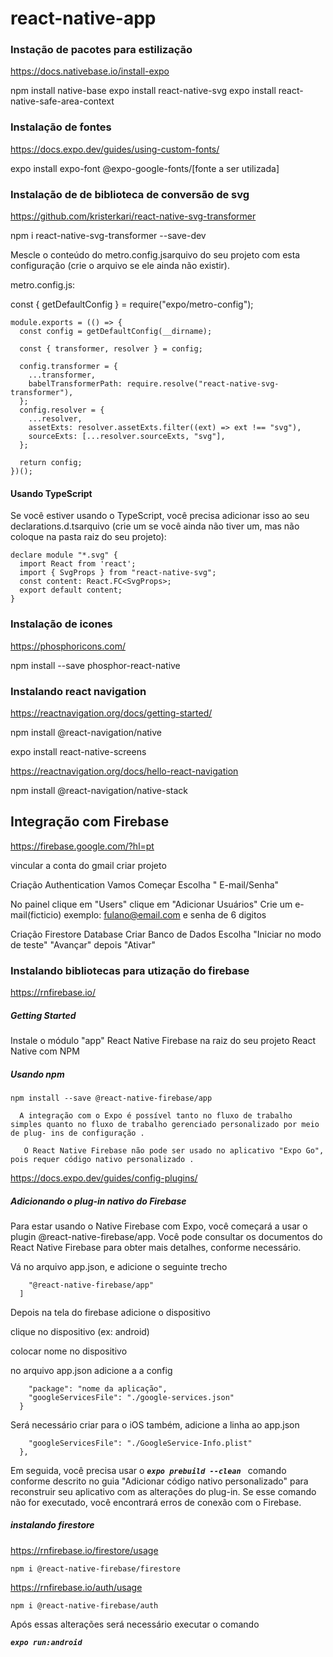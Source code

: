 # react-native-app

### Instação de pacotes para estilização

https://docs.nativebase.io/install-expo

npm install native-base
expo install react-native-svg
expo install react-native-safe-area-context

### Instalação de fontes

https://docs.expo.dev/guides/using-custom-fonts/

expo install expo-font @expo-google-fonts/[fonte a ser utilizada]

### Instalação de de biblioteca de conversão de svg

https://github.com/kristerkari/react-native-svg-transformer

npm i react-native-svg-transformer --save-dev

Mescle o conteúdo do metro.config.jsarquivo do seu projeto com esta configuração (crie o arquivo se ele ainda não existir).

metro.config.js:

const { getDefaultConfig } = require("expo/metro-config");

``` 
module.exports = (() => {
  const config = getDefaultConfig(__dirname);

  const { transformer, resolver } = config;

  config.transformer = {
    ...transformer,
    babelTransformerPath: require.resolve("react-native-svg-transformer"),
  };
  config.resolver = {
    ...resolver,
    assetExts: resolver.assetExts.filter((ext) => ext !== "svg"),
    sourceExts: [...resolver.sourceExts, "svg"],
  };

  return config;
})();
```

#### Usando TypeScript
Se você estiver usando o TypeScript, você precisa adicionar isso ao seu declarations.d.tsarquivo (crie um se você ainda não tiver um, mas não coloque na pasta raiz do seu projeto):

```
declare module "*.svg" {
  import React from 'react';
  import { SvgProps } from "react-native-svg";
  const content: React.FC<SvgProps>;
  export default content;
}
```
### Instalação de icones

https://phosphoricons.com/

npm install --save phosphor-react-native

### Instalando react navigation 

https://reactnavigation.org/docs/getting-started/

npm install @react-navigation/native

expo install react-native-screens

https://reactnavigation.org/docs/hello-react-navigation

npm install @react-navigation/native-stack

## Integração com Firebase

https://firebase.google.com/?hl=pt

vincular a conta do gmail
criar projeto

Criação
  Authentication 
    Vamos Começar
      Escolha " E-mail/Senha"

  No painel clique em "Users"
    clique em "Adicionar Usuários"
    Crie um e-mail(ficticio) exemplo: fulano@email.com e senha de 6 digitos

Criação
  Firestore Database
    Criar Banco de Dados
      Escolha "Iniciar no modo de teste"
        "Avançar" depois "Ativar"

### Instalando bibliotecas para utização do firebase

https://rnfirebase.io/

  ##### Getting Started

  Instale o módulo "app" React Native Firebase na raiz do seu projeto React Native com NPM

  ##### Usando npm
    npm install --save @react-native-firebase/app

```
  A integração com o Expo é possível tanto no fluxo de trabalho simples quanto no fluxo de trabalho gerenciado personalizado por meio de plug- ins de configuração .

   O React Native Firebase não pode ser usado no aplicativo "Expo Go", pois requer código nativo personalizado .
```
  https://docs.expo.dev/guides/config-plugins/


  ##### Adicionando o plug-in nativo do Firebase

  Para estar usando o Native Firebase com Expo, você começará a usar o plugin @react-native-firebase/app. Você pode consultar os documentos do React Native Firebase para obter mais detalhes, conforme necessário.

  Vá no arquivo app.json, e adicione o seguinte trecho

  ```"plugins": [
      "@react-native-firebase/app"
    ]
  ```
  Depois na tela do firebase adicione o dispositivo

  clique no dispositivo (ex: android)

  colocar nome no dispositivo

  no arquivo app.json adicione a a config

  ```"android": {
      "package": "nome da aplicação",
      "googleServicesFile": "./google-services.json"
    }
  ```
  Será necessário criar para o iOS também, adicione a linha ao app.json

  ```"ios": {
      "googleServicesFile": "./GoogleService-Info.plist"
    },
  ```
  Em seguida, você precisa usar o ***```expo prebuild --clean ```*** comando conforme descrito no guia "Adicionar código nativo personalizado" para reconstruir seu aplicativo com as alterações do plug-in. Se esse comando não for executado, você encontrará erros de conexão com o Firebase.

  ##### instalando firestore

  https://rnfirebase.io/firestore/usage

    npm i @react-native-firebase/firestore

  https://rnfirebase.io/auth/usage

    npm i @react-native-firebase/auth

  Após essas alterações será necessário executar o comando

  ***```expo run:android```***